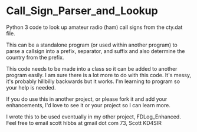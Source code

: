 # Call_Sign_Parser_and_Lookup
Python 3 code to look up amateur radio (ham) call signs from the cty.dat file. 

This can be a standalone program (or used within another program) to parse a
callsign into a prefix, separator, and suffix and also determine the 
country from the prefix. 

This code needs to be made into a class so it can be added to another program
easily. I am sure there is a lot more to do with this code. It's messy, it's 
probably hillbilly backwards but it works. I'm learning to program so your
help is needed.

If you do use this in another project, or please fork it and add your enhancements,
I'd love to see it or your project so I can learn more. 

I wrote this to be used eventually in my other project, FDLog_Enhanced.
Feel free to email scott hibbs at gmail dot com 
73, Scott KD4SIR
